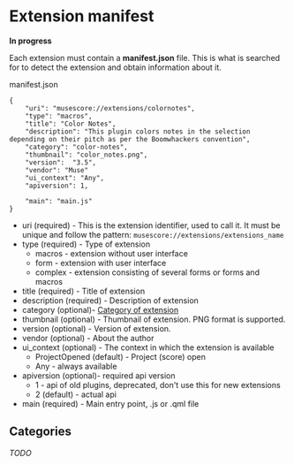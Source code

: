 ﻿# Extension manifest 

**In progress**

Each extension must contain a **manifest.json** file. This is what is searched for to detect the extension and obtain information about it.  
  
manifest.json
```
{
    "uri": "musescore://extensions/colornotes",
    "type": "macros",
    "title": "Color Notes",
    "description": "This plugin colors notes in the selection depending on their pitch as per the Boomwhackers convention",
    "category": "color-notes",
    "thumbnail": "color_notes.png",
    "version":  "3.5",
    "vendor": "Muse"
    "ui_context": "Any",
    "apiversion": 1,

    "main": "main.js"
}
```

* uri (required) - This is the extension identifier, used to call it. It must be unique and follow the pattern: `musescore://extensions/extensions_name`
* type (required) - Type of extension
  * macros - extension without user interface
  * form - extension with user interface
  * complex - extension consisting of several forms or forms and macros 
* title (required) - Title of extension  
* description (required) - Description of extension
* category (optional)- [Category of extension](#Categories) 
* thumbnail (optional) - Thumbnail of extension. PNG format is supported.
* version (optional) - Version of extension.
* vendor (optional) - About the author
* ui_context (optional) - The context in which the extension is available
  * ProjectOpened (default) - Project (score) open 
  * Any - always available
* apiversion (optional)- required api version
  * 1 - api of old plugins, deprecated, don't use this for new extensions
  * 2 (default) - actual api   
* main (required) - Main entry point, .js or .qml file

## Categories 

*TODO*

